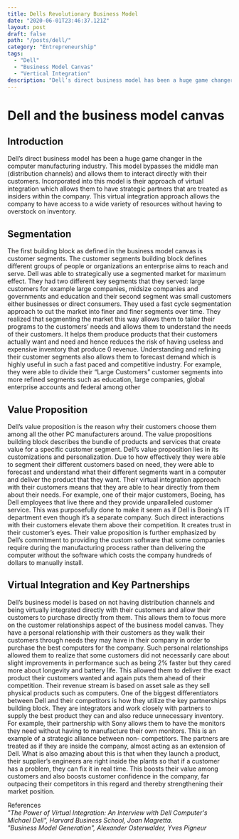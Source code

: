 ```yaml
---
title: Dells Revolutionary Business Model 
date: "2020-06-01T23:46:37.121Z"
layout: post
draft: false
path: "/posts/dell/"
category: "Entrepreneurship"
tags:
  - "Dell"
  - "Business Model Canvas"
  - "Vertical Integration"
description: "Dell’s direct business model has been a huge game changer in the computer manufacturing industry. This model bypasses the middle man (distribution channels) and allows them to interact directly with their customers. In this post, I examine how their business model has contributed to their success"
---
```


# Dell and the business model canvas
## Introduction
Dell’s direct business model has been a huge game changer in the computer manufacturing industry. This model bypasses the middle man (distribution channels) and allows them to interact directly with their customers. Incorporated into this model is their approach of virtual integration which allows them to have strategic partners that are treated as insiders within the company. This virtual integration approach allows the company to have access to a wide variety of resources without having to overstock on inventory.

## Segmentation
The first building block as defined in the business model canvas is customer segments. The customer segments building block defines different groups of people or organizations an enterprise aims to reach and serve. Dell was able to strategically use a segmented market for maximum effect. They had two different key segments that they served: large customers for example large companies, midsize companies and governments and education and their second segment was small customers either businesses or direct consumers. They used a fast cycle segmentation approach to cut the market into finer and finer segments over time. They realized that segmenting the market this way allows them to tailor their programs to the customers’ needs and allows them to understand the needs of their customers. It helps them produce products that their customers actually want and need and hence reduces the risk of having useless and expensive inventory that produce 0 revenue. Understanding and refining their customer segments also allows them to forecast demand which is highly useful in such a fast paced and competitive industry. For example, they were able to divide their “Large Customers” customer segments into more refined segments such as education, large companies, global enterprise accounts and federal among other
## Value Proposition
Dell’s value proposition is the reason why their customers choose them among all the other PC manufacturers around. The value propositions building block describes the bundle of products and services that create value for a specific customer segment. Dell’s value proposition lies in its customizations and personalization. Due to how effectively they were able to segment their different customers based on need, they were able to forecast and understand what their different segments want in a computer and deliver the product that they want. Their virtual integration approach with their customers means that they are able to hear directly from them about their needs. For example, one of their major customers, Boeing, has
Dell employees that live there and they provide unparalleled customer service. This was purposefully done to make it seem as if Dell is Boeing’s IT department even though it’s a separate company. Such direct interactions with their customers elevate them above their competition. It creates trust in their customer’s eyes. Their value proposition is further emphasized by Dell’s commitment to providing the custom software that some companies require during the manufacturing process rather than delivering the computer without the software which costs the company hundreds of dollars to manually install.
## Virtual Integration and Key Partnerships
Dell’s business model is based on not having distribution channels and being virtually integrated directly with their customers and allow their customers to purchase directly from them. This allows them to focus more on the customer relationships aspect of the business model canvas. They have a personal relationship with their customers as they walk their customers through needs they may have in their company in order to purchase the best computers for the company. Such personal relationships allowed them to realize that some customers did not necessarily care about slight improvements in performance such as being 2% faster but they cared more about longevity and battery life. This allowed them to deliver the exact product their customers wanted and again puts them ahead of their competition. Their revenue stream is based on asset sale as they sell physical products such as computers.
One of the biggest differentiators between Dell and their competitors is how they utilize the key partnerships building block. They are integrators and work closely with partners to supply the best product they can and also reduce unnecessary inventory. For example, their partnership with Sony allows them to have the monitors they need without having to manufacture their own monitors. This is an example of a strategic alliance between non- competitors. The partners are treated as if they are inside the company, almost acting as an extension of Dell. What is also amazing about this is that when they launch a product, their supplier’s engineers are right inside the plants so that if a customer has a problem, they can fix it in real time. This boosts their value among customers and also boosts customer confidence in the company, far outpacing their competitors in this regard and thereby strengthening their market position.

References<br>*"The Power of Virtual Integration: An Interview with Dell Computer's Michael Dell", Harvard Business School, Joan Magretta*. <br>*"Business Model Generation", Alexander Osterwalder, Yves Pigneur*
